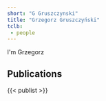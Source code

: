 ```yaml
---
short: "G Gruszczynski"
title: "Grzegorz Gruszczyński"
tclb:
 - people
---
```


I'm Grzegorz

## Publications
{{< publist >}}